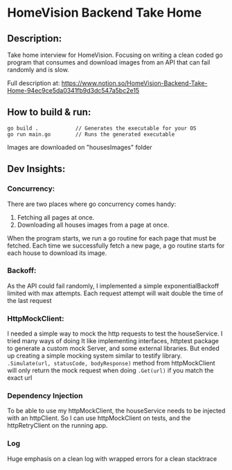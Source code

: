 # HomeVision Backend Take Home


## Description:

Take home interview for HomeVision.
Focusing on writing a clean coded go program that consumes and download images from an API that can fail randomly and is slow.

Full description at:
https://www.notion.so/HomeVision-Backend-Take-Home-94ec9ce5da0341fb9d3dc547a5bc2e15


## How to build & run:
```
go build .            // Generates the executable for your OS
go run main.go        // Runs the generated executable
```
Images are downloaded on "housesImages" folder


## Dev Insights:

### Concurrency:
There are two places where go concurrency comes handy:
1. Fetching all pages at once.
2. Downloading all houses images from a page at once.

When the program starts, we run a go routine for each page that must be fetched.
Each time we successfully fetch a new page, a go routine starts for each house to download its image.

### Backoff:
As the API could fail randomly, I implemented a simple exponentialBackoff limited with max attempts.
Each request attempt will wait double the time of the last request

### HttpMockClient:
I needed a simple way to mock the http requests to test the houseService.
I tried many ways of doing It like implementing interfaces, httptest package to generate a custom mock Server, and some external libraries. But ended up creating a simple mocking system similar to testify library.
```.Simulate(url, statusCode, bodyResponse)``` method from httpMockClient will only return the mock request when doing ```.Get(url)``` if you match the exact url

### Dependency Injection
To be able to use my httpMockClient, the houseService needs to be injected with an httpClient.
So I can use httpMockClient on tests, and the httpRetryClient on the running app.

### Log
Huge emphasis on a clean log with wrapped errors for a clean stacktrace
